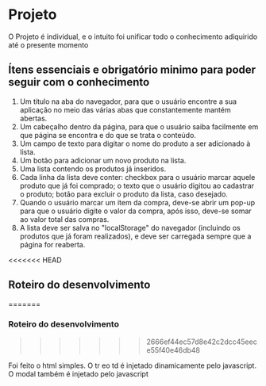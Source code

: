 <h1>Projeto</h1>

<p>O Projeto é individual, e o intuito foi unificar todo o conhecimento adiquirido até o presente momento</p>

<h2>Ítens essenciais e obrigatório minimo para poder seguir com o conhecimento</h2>

<ol>
<li> Um título na aba do navegador, para que o usuário encontre a sua aplicação no meio
das várias abas que constantemente mantém abertas.</li>
<li> Um cabeçalho dentro da página, para que o usuário saiba facilmente em que página se
encontra e do que se trata o conteúdo.</li>
<li> Um campo de texto para digitar o nome do produto a ser adicionado à lista.</li>
<li> Um botão para adicionar um novo produto na lista.</li>
<li> Uma lista contendo os produtos já inseridos.</li>
<li> Cada linha da lista deve conter: checkbox para o usuário marcar aquele produto que já
foi comprado; o texto que o usuário digitou ao cadastrar o produto; botão para excluir
o produto da lista, caso desejado.</li>
<li> Quando o usuário marcar um item da compra, deve-se abrir um pop-up para que o
usuário digite o valor da compra, após isso, deve-se somar ao valor total das compras.</li>
<li> A lista deve ser salva no "localStorage" do navegador (incluindo os produtos que já
foram realizados), e deve ser carregada sempre que a página for reaberta.</li>
</ol>
<<<<<<< HEAD
<h2>Roteiro do desenvolvimento</h2>
=======

<h3>Roteiro do desenvolvimento</h3>

>>>>>>> 2666ef44ec57d8e42c2dcc45eece55f40e46db48
<p>Foi feito o html simples. O tr eo td é injetado dinamicamente pelo javascript. O modal também é injetado pelo javascript</p>
